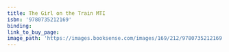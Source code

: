 ```yaml
---
title: The Girl on the Train MTI
isbn: '9780735212169'
binding:
link_to_buy_page:
image_path: 'https://images.booksense.com/images/169/212/9780735212169.jpg'
---
```



